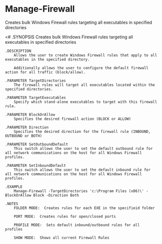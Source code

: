# Manage-Firewall
Creates bulk Windows Firewall rules targeting all executables in specified directories

<#
	.SYNOPSIS
		Creates bulk Windows Firewall rules targeting all executables in specified directories
	
	.DESCRIPTION	
		Allows the user to create Windows Firewall rules that apply to all executables in the specified directory.  

		Additionally allows the user to configure the default firewall action for all traffic (block/allow).
	
	.PARAMETER TargetDirectories
		The firewall rules will target all executables located within the specified directories.  
	
	.PARAMETER TargetExecutables
		Specify which stand-alone executables to target with this firewall rule.
	
	.PARAMETER BlockOrAllow
		Specifies the desired firewall action (BLOCK or ALLOW)
	
	.PARAMETER Direction
		Specifies the desired direction for the firewall rule (INBOUND, OUTBOUND or BOTH)
	
	.PARAMETER SetOutboundDefault
		This switch allows the user to set the default outbound rule for all network communications on the host for all Windows Firewall profiles.
	
	.PARAMETER SetInboundDefault
		This switch allows the user to set the default inbound rule for all network communications on the host for all Windows Firewall profiles.
	
	.EXAMPLE
		Manage-Firewall -TargetDirectories 'c:\Program Files (x86)\' -BlockOrAllow Block -Direction Both

	.NOTES
		FOLDER MODE:  Creates rules for each EXE in the specifieid folder

		PORT MODE:  Creates rules for open/closed ports

		PROFILE MODE:  Sets default inbound/outbound rules for all profiles

		SHOW MODE:  Shows all current Firewall Rules
